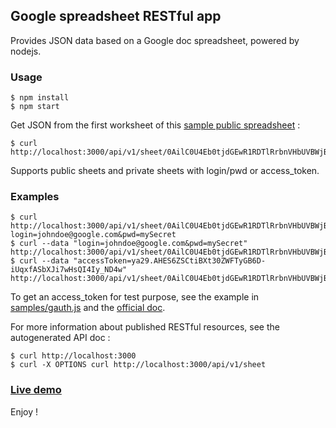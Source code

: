 ## Google spreadsheet RESTful app

Provides JSON data based on a Google doc spreadsheet, powered by nodejs.

### Usage

    $ npm install
    $ npm start

Get JSON from the first worksheet of this [sample public spreadsheet](https://docs.google.com/spreadsheet/ccc?key=0AilC0U4Eb0tjdGEwR1RDTlRrbnVHbUVBWjBSVHk5OVE) :

    $ curl http://localhost:3000/api/v1/sheet/0AilC0U4Eb0tjdGEwR1RDTlRrbnVHbUVBWjBSVHk5OVE/0

Supports public sheets and private sheets with login/pwd or access_token.

### Examples

    $ curl http://localhost:3000/api/v1/sheet/0AilC0U4Eb0tjdGEwR1RDTlRrbnVHbUVBWjBSVHk5OVE/0?login=johndoe@google.com&pwd=mySecret
    $ curl --data "login=johndoe@google.com&pwd=mySecret" http://localhost:3000/api/v1/sheet/0AilC0U4Eb0tjdGEwR1RDTlRrbnVHbUVBWjBSVHk5OVE/0
    $ curl --data "accessToken=ya29.AHES6ZSCtiBXt30ZWFTyGB6D-iUqxfASbXJi7wHsQI4Iy_ND4w" http://localhost:3000/api/v1/sheet/0AilC0U4Eb0tjdGEwR1RDTlRrbnVHbUVBWjBSVHk5OVE/0

To get an access_token for test purpose, see the example in [samples/gauth.js](https://github.com/openhoat/google-sheet-open-api/blob/master/samples/gauth.js) and the [official doc](https://developers.google.com/accounts/docs/OAuth2).

For more information about published RESTful resources, see the autogenerated API doc :

    $ curl http://localhost:3000
    $ curl -X OPTIONS curl http://localhost:3000/api/v1/sheet

### [Live demo](https://google-sheet.app.nodeshub.com/)

Enjoy !

